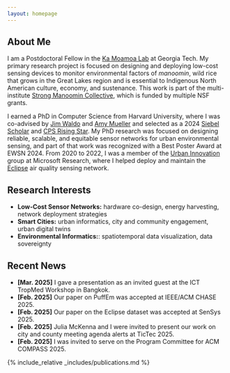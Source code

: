 ```yaml
---
layout: homepage
---
```


## About Me

I am a Postdoctoral Fellow in the [Ka Moamoa Lab](https://kamoamoa.com) at Georgia Tech. My primary research project is focused on designing and deploying low-cost sensing devices to monitor environmental factors of _manoomin_, wild rice that grows in the Great Lakes region and is essential to Indigenous North American culture, economy, and sustenance. This work is part of the multi-institute [Strong Manoomin Collective](https://www.manoom.in), which is funded by multiple NSF grants.

I earned a PhD in Computer Science from Harvard University, where I was co-advised by [Jim Waldo](http://www.eecs.harvard.edu/~waldo/) and [Amy Mueller](https://coe.northeastern.edu/people/mueller-amy/) and selected as a 2024 [Siebel Scholar](https://www.siebelscholars.com/articles/siebel-scholars-foundation-announces-class-of-2024/) and [CPS Rising Star](https://risingstars.linklab.virginia.edu/2024/). My PhD research was focused on designing reliable, scalable, and equitable sensor networks for urban environmental sensing, and part of that work was recognized with a Best Poster Award at EWSN 2024. From 2020 to 2022, I was a member of the [Urban Innovation](https://www.microsoft.com/en-us/research/group/urban-innovation/) group at Microsoft Research, where I helped deploy and maintain the [Eclipse](https://www.microsoft.com/en-us/research/project/project-eclipse/) air quality sensing network. 


## Research Interests

- **Low-Cost Sensor Networks:** hardware co-design, energy harvesting, network deployment strategies
- **Smart Cities:** urban informatics, city and community engagement, urban digital twins
- **Environmental Informatics:**: spatiotemporal data visualization, data sovereignty
  
## Recent News

- **[Mar. 2025]** I gave a presentation as an invited guest at the ICT TropMed Workshop in Bangkok.
- **[Feb. 2025]** Our paper on PuffEm was accepted at IEEE/ACM CHASE 2025.
- **[Feb. 2025]** Our paper on the Eclipse dataset was accepted at SenSys 2025.
- **[Feb. 2025]** Julia McKenna and I were invited to present our work on city and county meeting agenda alerts at TicTec 2025.
- **[Feb. 2025]** I was invited to serve on the Program Committee for ACM COMPASS 2025.







{% include_relative _includes/publications.md %}


